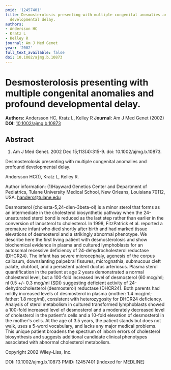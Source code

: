 ```yaml
---
pmid: '12457401'
title: Desmosterolosis presenting with multiple congenital anomalies and profound
  developmental delay.
authors:
- Andersson HC
- Kratz L
- Kelley R
journal: Am J Med Genet
year: '2002'
full_text_available: false
doi: 10.1002/ajmg.b.10873
---
```


# Desmosterolosis presenting with multiple congenital anomalies and profound developmental delay.
**Authors:** Andersson HC, Kratz L, Kelley R
**Journal:** Am J Med Genet (2002)
**DOI:** [10.1002/ajmg.b.10873](https://doi.org/10.1002/ajmg.b.10873)

## Abstract

1. Am J Med Genet. 2002 Dec 15;113(4):315-9. doi: 10.1002/ajmg.b.10873.

Desmosterolosis presenting with multiple congenital anomalies and profound 
developmental delay.

Andersson HC(1), Kratz L, Kelley R.

Author information:
(1)Hayward Genetics Center and Department of Pediatrics, Tulane University 
Medical School, New Orleans, Louisiana 70112, USA. handers@tulane.edu

Desmosterol (cholesta-5,24-dien-3beta-ol) is a minor sterol that forms as an 
intermediate in the cholesterol biosynthetic pathway when the 24-unsaturated 
sterol bond is reduced as the last step rather than earlier in the conversion of 
lanosterol to cholesterol. In 1998, FitzPatrick et al. reported a premature 
infant who died shortly after birth and had marked tissue elevations of 
desmosterol and a strikingly abnormal phenotype. We describe here the first 
living patient with desmosterolosis and show biochemical evidence in plasma and 
cultured lymphoblasts for an autosomal recessive deficiency of 
24-dehydrocholesterol reductase (DHCR24). The infant has severe microcephaly, 
agenesis of the corpus callosum, downslanting palpebral fissures, micrognathia, 
submucous cleft palate, clubfoot, and a persistent patent ductus arteriosus. 
Plasma sterol quantification in the patient at age 2 years demonstrated a normal 
cholesterol level, but a 100-fold increased level of desmosterol (60 mcg/ml; nl 
0.5 +/- 0.3 mcg/ml (SD)) suggesting deficient activity of 24-dehydrocholesterol 
(desmosterol) reductase (DHCR24). Both parents had mildly increased levels of 
desmosterol in plasma (mother: 1.4 mcg/ml; father: 1.8 mcg/ml), consistent with 
heterozygosity for DHCR24 deficiency. Analysis of sterol metabolism in cultured 
transformed lymphoblasts showed a 100-fold increased level of desmosterol and a 
moderately decreased level of cholesterol in the patient's cells and a 10-fold 
elevation of desmosterol in the mother's cells. At the age of 3.5 years, the 
patient stands but does not walk, uses a 5-word vocabulary, and lacks any major 
medical problems. This unique patient broadens the spectrum of inborn errors of 
cholesterol biosynthesis and suggests additional candidate clinical phenotypes 
associated with abnormal cholesterol metabolism.

Copyright 2002 Wiley-Liss, Inc.

DOI: 10.1002/ajmg.b.10873
PMID: 12457401 [Indexed for MEDLINE]
